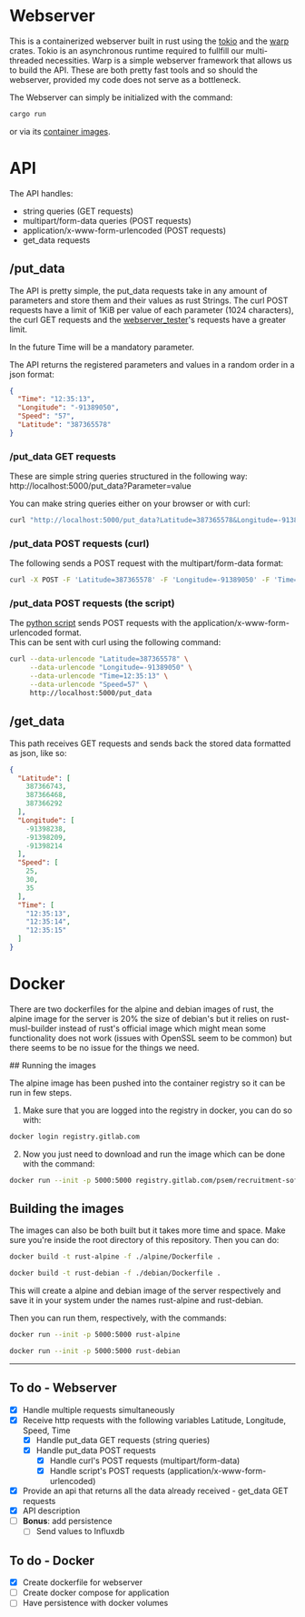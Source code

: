 # Webserver

This is a containerized webserver built in rust using the [tokio](https://docs.rs/tokio/latest/tokio/) and the [warp](https://docs.rs/warp/latest/warp/) crates.
Tokio is an asynchronous runtime required to fullfill our multi-threaded necessities.
Warp is a simple webserver framework that allows us to build the API.
These are both pretty fast tools and so should the webserver, provided my code does not serve as a bottleneck.

The Webserver can simply be initialized with the command:
```bash
cargo run
```
or via its [container images](#running-images).

# API
The API handles:
* string queries (GET requests)
* multipart/form-data queries (POST requests)
* application/x-www-form-urlencoded (POST requests)
* get_data requests

## /put_data
The API is pretty simple, the put_data requests take in any amount of parameters and store them and their values as rust Strings.
The curl POST requests have a limit of 1KiB per value of each parameter (1024 characters), the curl GET requests and the [webserver_tester](https://gitlab.com/psem/recruitment-software/recruitment-tasks/-/blob/main/resources/webserver_tester.py)'s requests have a greater limit.

In the future Time will be a mandatory parameter.

The API returns the registered parameters and values in a random order in a json format:
```json
{
  "Time": "12:35:13",
  "Longitude": "-91389050",
  "Speed": "57",
  "Latitude": "387365578"
}
```
### /put_data GET requests
These are simple string queries structured in the following way:  
http://localhost:5000/put_data?Parameter=value

You can make string queries either on your browser or with curl:
```bash
curl "http://localhost:5000/put_data?Latitude=387365578&Longitude=-91389050&Time=12:35:13&Speed=57"
```

### /put_data POST requests (curl)
The following sends a POST request with the multipart/form-data format:
```bash
curl -X POST -F 'Latitude=387365578' -F 'Longitude=-91389050' -F 'Time=12:35:13' -F 'Speed=57' http://localhost:5000/put_data
```

### /put_data POST requests (the script)
The [python script](https://gitlab.com/psem/recruitment-software/recruitment-tasks/-/blob/main/resources/webserver_tester.py) sends POST requests with the application/x-www-form-urlencoded format.  
This can be sent with curl using the following command:
```bash
curl --data-urlencode "Latitude=387365578" \
     --data-urlencode "Longitude=-91389050" \
     --data-urlencode "Time=12:35:13" \
     --data-urlencode "Speed=57" \
     http://localhost:5000/put_data
```

## /get_data
This path receives GET requests and sends back the stored data formatted as json, like so:
```json
{
  "Latitude": [
    387366743, 
    387366468, 
    387366292
  ],
  "Longitude": [
    -91398238, 
    -91398209, 
    -91398214
  ],
  "Speed": [
    25, 
    30, 
    35
  ],
  "Time": [
    "12:35:13", 
    "12:35:14", 
    "12:35:15"
  ]
}
```

# Docker

There are two dockerfiles for the alpine and debian images of rust, the alpine image for the server is 20% the size of debian's but it relies on rust-musl-builder instead of rust's official image which might mean some functionality does not work (issues with OpenSSL seem to be common) but there seems to be no issue for the things we need.

##<a name="running-images"></a> Running the images

The alpine image has been pushed into the container registry so it can be run in few steps.
1.  Make sure that you are logged into the registry in docker, you can do so with:
```bash
docker login registry.gitlab.com
```
2. Now you just need to download and run the image which can be done with the command:
```bash
docker run --init -p 5000:5000 registry.gitlab.com/psem/recruitment-software/srgesus/rust-webserver/webserver-alpine
```

## Building the images
The images can also be both built but it takes more time and space.
Make sure you're inside the root directory of this repository.
Then you can do:
```bash
docker build -t rust-alpine -f ./alpine/Dockerfile .
```

```bash
docker build -t rust-debian -f ./debian/Dockerfile .
```
This will create a alpine and debian image of the server respectively and save it in your system under the names rust-alpine and rust-debian.

Then you can run them, respectively, with the commands:
```bash
docker run --init -p 5000:5000 rust-alpine
```
```bash
docker run --init -p 5000:5000 rust-debian
```

---

## To do - Webserver

* [x] Handle multiple requests simultaneously
* [x] Receive http requests with the following variables Latitude, Longitude, Speed, Time
    * [x] Handle put_data GET requests (string queries)
    * [x] Handle put_data POST requests 
        * [x] Handle curl's POST requests (multipart/form-data)
        * [x] Handle script's POST requests (application/x-www-form-urlencoded)
* [x] Provide an api that returns all the data already received - get_data GET requests
* [x] API description
* [ ] **Bonus**: add persistence
    * [ ] Send values to Influxdb

## To do - Docker

 * [x] Create dockerfile for webserver
 * [ ] Create docker compose for application
 * [ ] Have persistence with docker volumes
